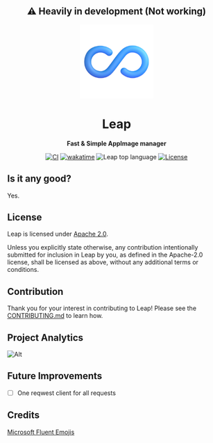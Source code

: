 <div align="center">

  <h2>⚠️ Heavily in development (Not working)</h2>

  <img height="170x" src="./assets/icon.png" />

  <h1>Leap</h1>

  <p>
    <strong>Fast & Simple AppImage manager</strong>
  </p>

  <p>
    <a href="https://github.com/lnxcz/leap/actions"><img alt="CI" src="https://img.shields.io/github/workflow/status/lnxcz/leap/%F0%9F%94%A5%20CI/main?color=blue&label=%F0%9F%94%A5%20CI%20" /></a>
    <a href="https://wakatime.com/badge/user/5a193983-d8c2-4f90-acc2-b1f41cfe8941/project/717a25fe-8d46-460a-9d07-b4fef1f49b9c"><img src="https://wakatime.com/badge/user/5a193983-d8c2-4f90-acc2-b1f41cfe8941/project/717a25fe-8d46-460a-9d07-b4fef1f49b9c.svg" alt="wakatime"></a>
    <img alt="Leap top language" src="https://img.shields.io/github/languages/top/lnxcz/leap">
    <a href="https://opensource.org/licenses/Apache-2.0"><img alt="License" src="https://img.shields.io/github/license/lnxcz/leap?color=blue" /></a>   
  </p>
</div>

## Is it any good?

Yes.

## License

Leap is licensed under [Apache 2.0](./LICENSE).

Unless you explicitly state otherwise, any contribution intentionally submitted
for inclusion in Leap by you, as defined in the Apache-2.0 license, shall be
licensed as above, without any additional terms or conditions.

## Contribution

Thank you for your interest in contributing to Leap!
Please see the [CONTRIBUTING.md](./CONTRIBUTING.md) to learn how.

## Project Analytics

![Alt](https://repobeats.axiom.co/api/embed/54602517fd6bbea511cb9031d0c493774608bbce.svg "Repobeats analytics image")

## Future Improvements
- [ ] One reqwest client for all requests


## Credits
[Microsoft Fluent Emojis](https://github.com/microsoft/fluentui-emoji)